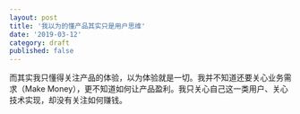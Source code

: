 ```yaml
---
layout: post
title: '我以为的懂产品其实只是用户思维'
date: '2019-03-12'
category: draft
published: false
---
```


而其实我只懂得关注产品的体验，以为体验就是一切。我并不知道还要关心业务需求（Make Money），更不知道如何让产品盈利。我只关心自己这一类用户、关心技术实现，却没有关注如何赚钱。
